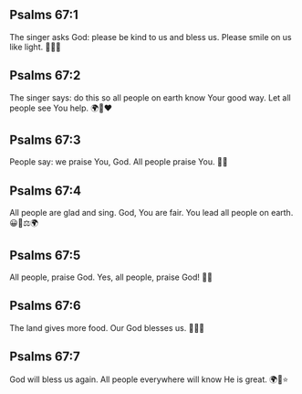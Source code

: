 ## Psalms 67:1
The singer asks God: please be kind to us and bless us. Please smile on us like light. 🙏✨🙂
## Psalms 67:2
The singer says: do this so all people on earth know Your good way. Let all people see You help. 🌍👀❤️
## Psalms 67:3
People say: we praise You, God. All people praise You. 🙌🎶
## Psalms 67:4
All people are glad and sing. God, You are fair. You lead all people on earth. 😀🎵⚖️🌍
## Psalms 67:5
All people, praise God. Yes, all people, praise God! 🙏🎉
## Psalms 67:6
The land gives more food. Our God blesses us. 🌾🍎🎁
## Psalms 67:7
God will bless us again. All people everywhere will know He is great. 🌍🙌⭐
